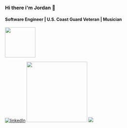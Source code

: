 ### Hi there i'm Jordan 👋

#### Software Engineer | U.S. Coast Guard Veteran | Musician


<a href="www.linkedin.com/in/jordan-connor-smith" ><img src="https://www.freeiconspng.com/thumbs/linkedin-logo-png/displaying-19-gallery-images-for-linkedin-logo-png-25.png"  width="100px" /></a>


[![linkedIn](https://www.freeiconspng.com/thumbs/linkedin-logo-png/displaying-19-gallery-images-for-linkedin-logo-png-25.png)](www.linkedin.com/in/jordan-connor-smith)
<img src="https://cdn.shopify.com/s/files/1/2283/6815/collections/Code-Platoon-logo-color2.png?v=1574257183" width="200px" />
<img src="https://www.codewars.com/users/jsmith96/badges/small" />

